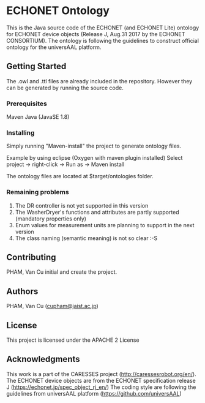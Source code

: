 # ECHONET Ontology

This is the Java source code of the ECHONET (and ECHONET Lite) ontology for ECHONET device objects (Release J, Aug.31 2017 by the ECHONET CONSORTIUM).
The ontology is following the guidelines to construct official ontology for the universAAL platform.

## Getting Started

The .owl and .ttl files are already included in the repository. However they can be generated by running the source code.

### Prerequisites

Maven 
Java (JavaSE 1.8)

### Installing

Simply running "Maven-install" the project to generate ontology files.

  Example by using eclipse (Oxygen with maven plugin installed)
  Select project -> right-click -> Run as -> Maven install

The ontology files are located at $target/ontologies folder.

### Remaining problems
1. The DR controller is not yet supported in this version 
2. The WasherDryer's functions and attributes are partly supported (mandatory properties only)
3. Enum values for measurement units are planning to support in the next version
4. The class naming (semantic meaning) is not so clear :-S

## Contributing

PHAM, Van Cu initial and create the project.


## Authors

PHAM, Van Cu (cupham@jaist.ac.jp)

## License

This project is licensed under the APACHE 2 License

## Acknowledgments
This work is a part of the CARESSES project (http://caressesrobot.org/en/).
The ECHONET device objects are from the ECHONET specification release J (https://echonet.jp/spec_object_rj_en/)
The coding style are following the guidelines from universAAL platform (https://github.com/universAAL)
